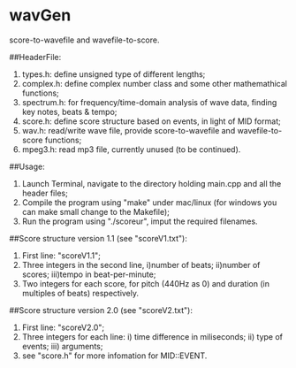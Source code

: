 wavGen
======

score-to-wavefile and wavefile-to-score.

##HeaderFile:
1. types.h: define unsigned type of different lengths;
2. complex.h: define complex number class and some other mathemathical functions;
3. spectrum.h: for frequency/time-domain analysis of wave data, finding key notes, beats & tempo;
4. score.h: define score structure based on events, in light of MID format;
5. wav.h: read/write wave file, provide score-to-wavefile and wavefile-to-score functions;
6. mpeg3.h: read mp3 file, currently unused (to be continued).

##Usage:
1. Launch Terminal, navigate to the directory holding main.cpp and all the header files;
2. Compile the program using "make" under mac/linux (for windows you can make small change to the  Makefile);
3. Run the program using "./scoreur", imput the required filenames.

##Score structure version 1.1 (see "scoreV1.txt"):
1. First line: "scoreV1.1";
2. Three integers in the second line, i)number of beats; ii)number of scores; iii)tempo in beat-per-minute;
3. Two integers for each score, for pitch (440Hz as 0) and duration (in multiples of beats) respectively. 

##Score structure version 2.0 (see "scoreV2.txt"):
1. First line: "scoreV2.0";
2. Three integers for each line: i) time difference in miliseconds; ii) type of events; iii) arguments;
3. see "score.h" for more infomation for MID::EVENT.
